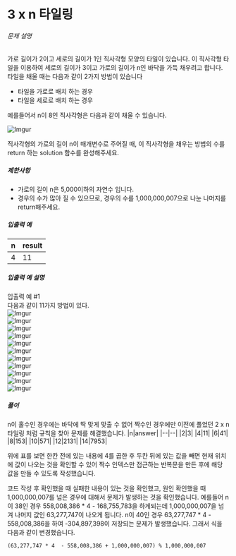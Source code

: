 # 3 x n 타일링

###### 문제 설명

가로 길이가 2이고 세로의 길이가 1인 직사각형 모양의 타일이 있습니다. 이 직사각형 타일을 이용하여 세로의 길이가 3이고 가로의 길이가 n인 바닥을 가득 채우려고 합니다. 타일을 채울 때는 다음과 같이 2가지 방법이 있습니다

-   타일을 가로로 배치 하는 경우
-   타일을 세로로 배치 하는 경우

예를들어서 n이 8인 직사각형은 다음과 같이 채울 수 있습니다.

![Imgur](https://i.imgur.com/zBW7peI.png)

직사각형의 가로의 길이 n이 매개변수로 주어질 때, 이 직사각형을 채우는 방법의 수를 return 하는 solution 함수를 완성해주세요.

##### 제한사항

-   가로의 길이 n은 5,000이하의 자연수 입니다.
-   경우의 수가 많아 질 수 있으므로, 경우의 수를 1,000,000,007으로 나눈 나머지를 return해주세요.

##### 입출력 예
|n|result|
|--|--|
|4|11|

##### 입출력 예 설명

입출력 예 #1  
다음과 같이 11가지 방법이 있다.  
![Imgur](https://i.imgur.com/nnoT9kL.png)  
![Imgur](https://i.imgur.com/QTZFrTH.png)  
![Imgur](https://i.imgur.com/YE1JfJn.png)  
![Imgur](https://i.imgur.com/QhYvRTr.png)  
![Imgur](https://i.imgur.com/NKgKTIR.png)  
![Imgur](https://i.imgur.com/3uobFxe.png)  
![Imgur](https://i.imgur.com/sEK9oor.png)  
![Imgur](https://i.imgur.com/u6dpiep.png)  
![Imgur](https://i.imgur.com/re3C19N.png)  
![Imgur](https://i.imgur.com/GerdAJB.png)  
![Imgur](https://i.imgur.com/ITcbWj0.png)

##### 풀이
n이 홀수인 경우에는 바닥에 딱 맞게 맞출 수 없어 짝수인 경우에만 이전에 풀었던 2 x n 타일링 처럼 규칙을 찾아 문제를 해결했습니다.
|n|answer|
|--|--|
|2|3|
|4|11|
|6|41|
|8|153|
|10|571|
|12|2131|
|14|7953|

위에 표를 보면 한칸 전에 있는 내용에 4를 곱한 후 두칸 뒤에 있는 값을 빼면 현재 위치에 값이 나오는 것을 확인할 수 있어 짝수 인덱스만 접근하는 반복문을 만든 후에 해당 값을 만들 수 있도록 작성했습니다. 

코드 작성 후 확인했을 때 실패한 내용이 있는 것을 확인했고, 원인 확인했을 때  1,000,000,007를 넘은 경우에 대해서 문제가 발생하는 것을 확인했습니다. 예를들어 n이 38인 경우 558,008,386 * 4 - 168,755,783을 하게되는데 1,000,000,007을 넘겨 나머지 값인 63,277,747이 나오게 됩니다. n이 40인 경우 63,277,747 * 4  - 558,008,386을 하여 -304,897,398이 저장되는 문제가 발생했습니다. 그래서 식을 다음과 같이 변경했습니다.  

    (63,277,747 * 4  - 558,008,386 + 1,000,000,007) % 1,000,000,007

